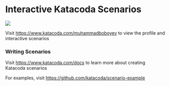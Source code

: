 # Interactive Katacoda Scenarios

[![](http://shields.katacoda.com/katacoda/muhammadboboyev/count.svg)](https://www.katacoda.com/muhammadboboyev "Get your profile on Katacoda.com")

Visit https://www.katacoda.com/muhammadboboyev to view the profile and interactive scenarios

### Writing Scenarios
Visit https://www.katacoda.com/docs to learn more about creating Katacoda scenarios

For examples, visit https://github.com/katacoda/scenario-example

